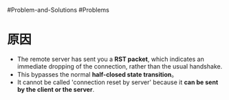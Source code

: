 #Problem-and-Solutions #Problems

# 原因
- The remote server has sent you a **RST packet**, which indicates an immediate dropping of the connection, rather than the usual handshake. 
- This bypasses the normal **half-closed state transition**。
- It cannot be called 'connection reset by server' because it **can be sent by the client or the server**.
